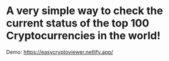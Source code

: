 # A very simple way to check the current status of the top 100 Cryptocurrencies in the world!

Demo: https://easycryptoviewer.netlify.app/